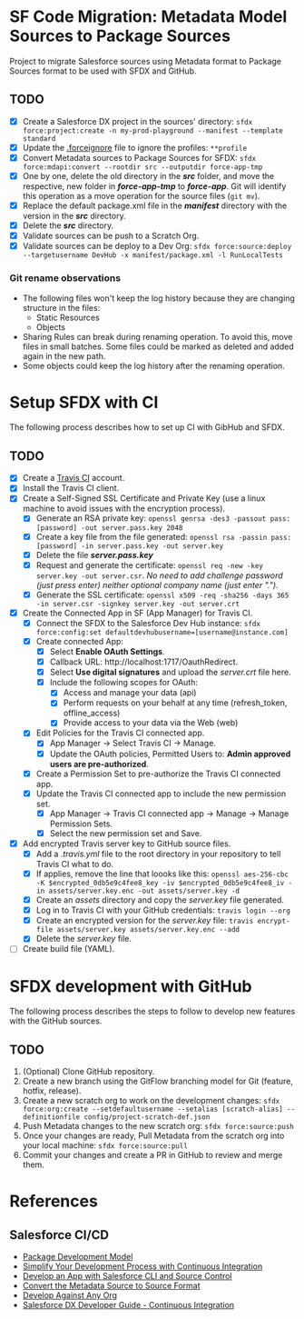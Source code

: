 # SF Code Migration: Metadata Model Sources to Package Sources

Project to migrate Salesforce sources using Metadata format to Package Sources format to be used with SFDX and GitHub.

## TODO
- [x] Create a Salesforce DX project in the sources' directory: `sfdx force:project:create -n my-prod-playground --manifest --template standard`
- [x] Update the [.forceignore](https://developer.salesforce.com/docs/atlas.en-us.sfdx_dev.meta/sfdx_dev/sfdx_dev_exclude_source.htm) file to ignore the profiles: `**profile`
- [x] Convert Metadata sources to Package Sources for SFDX: `sfdx force:mdapi:convert --rootdir src --outputdir force-app-tmp`
- [x] One by one, delete the old directory in the **_src_** folder, and move the respective, new folder in **_force-app-tmp_** to **_force-app_**. Git will identify this operation as a move operation for the source files (`git mv`).
- [x] Replace the default package.xml file in the **_manifest_**  directory with the version in the **_src_** directory.
- [x] Delete the **_src_** directory.
- [x] Validate sources can be push to a Scratch Org.
- [x] Validate sources can be deploy to a Dev Org: `sfdx force:source:deploy --targetusername DevHub -x manifest/package.xml -l RunLocalTests`

### Git rename observations
- The following files won't keep the log history because they are changing structure in the files:
  - Static Resources
  - Objects
- Sharing Rules can break during renaming operation. To avoid this, move files in small batches. Some files could be marked as deleted and added again in the new path. 
- Some objects could keep the log history after the renaming operation.

# Setup SFDX with CI

The following process describes how to set up CI with GibHub and SFDX.

## TODO
- [x] Create a [Travis CI](https://travis-ci.org/) account.
- [x] Install the Travis CI client.
- [x] Create a Self-Signed SSL Certificate and Private Key (use a linux machine to avoid issues with the encryption process).
  - [x] Generate an RSA private key: `openssl genrsa -des3 -passout pass:[password] -out server.pass.key 2048`
  - [x] Create a key file from the file generated: `openssl rsa -passin pass:[password] -in server.pass.key -out server.key`
  - [x] Delete the file **_server.pass.key_**
  - [x] Request and generate the certificate: `openssl req -new -key server.key -out server.csr`. _No need to add challenge password (just press enter) neither optional company name (just enter ".")_. 
  - [x] Generate the SSL certificate: `openssl x509 -req -sha256 -days 365 -in server.csr -signkey server.key -out server.crt` 
- [x] Create the Connected App in SF (App Manager) for Travis CI.
  - [x] Connect the SFDX to the Salesforce Dev Hub instance: `sfdx force:config:set defaultdevhubusername=[username@instance.com]`
  - [x] Create connected App:
    - [x] Select **Enable OAuth Settings**.
    - [x] Callback URL: http://localhost:1717/OauthRedirect.
    - [x] Select **Use digital signatures** and upload the _server.crt_ file here.
    - [x] Include the following scopes for OAuth:
      - [x] Access and manage your data (api)
      - [x] Perform requests on your behalf at any time (refresh_token, offline_access)
      - [x] Provide access to your data via the Web (web)
  - [x] Edit Policies for the Travis CI connected app.
    - [x] App Manager -> Select Travis CI -> Manage.
    - [x] Update the OAuth policies, Permitted Users to: **Admin approved users are pre-authorized**.
  - [x] Create a Permission Set to pre-authorize the Travis CI connected app.
  - [x] Update the Travis CI connected app to include the new permission set.
    - [x] App Manager -> Travis CI connected app -> Manage -> Manage Permission Sets.
    - [x] Select the new permission set and Save.
- [x] Add encrypted Travis server key to GitHub source files.
  - [x] Add a _.travis.yml_ file to the root directory in your repository to tell Travis CI what to do.
  - [x] If applies, remove the line that loooks like this: `openssl aes-256-cbc -K $encrypted_0db5e9c4fee8_key -iv $encrypted_0db5e9c4fee8_iv -in assets/server.key.enc -out assets/server.key -d`
  - [x] Create an _assets_ directory and copy the _server.key_ file generated.
  - [x] Log in to Travis CI with your GitHub credentials: `travis login --org`
  - [x] Create an encrypted version for the _server.key_ file: `travis encrypt-file assets/server.key assets/server.key.enc --add`
  - [x] Delete the _server.key_ file.
- [ ] Create build file (YAML).

# SFDX development with GitHub

The following process describes the steps to follow to develop new features with the GitHub sources.

## TODO
1. \(Optional) Clone GitHub repository.
2. Create a new branch using the GitFlow branching model for Git (feature, hotfix, release).
3. Create a new scratch org to work on the development changes: `sfdx force:org:create --setdefaultusername --setalias [scratch-alias] --definitionfile config/project-scratch-def.json`
4. Push Metadata changes to the new scratch org: `sfdx force:source:push`
5. Once your changes are ready, Pull Metadata from the scratch org into your local machine: `sfdx force:source:pull`
6. Commit your changes and create a PR in GitHub to review and merge them.

# References
## Salesforce CI/CD
- [Package Development Model](https://trailhead.salesforce.com/content/learn/modules/sfdx_dev_model)
- [Simplify Your Development Process with Continuous Integration](https://trailhead.salesforce.com/content/learn/trails/move-to-a-continuous-integration-development)
- [Develop an App with Salesforce CLI and Source Control](https://trailhead.salesforce.com/content/learn/projects/develop-app-with-salesforce-cli-and-source-control)
- [Convert the Metadata Source to Source Format](https://developer.salesforce.com/docs/atlas.en-us.sfdx_dev.meta/sfdx_dev/sfdx_dev_ws_convert_mdapi.htm)
- [Develop Against Any Org](https://developer.salesforce.com/docs/atlas.en-us.sfdx_dev.meta/sfdx_dev/sfdx_dev_develop_any_org.htm)
- [Salesforce DX Developer Guide - Continuous Integration](https://developer.salesforce.com/docs/atlas.en-us.sfdx_dev.meta/sfdx_dev/sfdx_dev_ci.htm)
